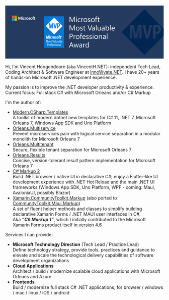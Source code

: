 ![Header](img/header.jpg)

Hi, I'm Vincent Hoogendoorn (aka VincentH.NET): independent Tech Lead, Coding Architect & Software Engineer at [InnoWvate.NET](http://InnoWvate.NET). I have 20+ years of hands-on Microsoft .NET development experience.

My passion is to improve the .NET developer productivity & experience.<br />
Current focus: Full stack C# with Microsoft Orleans and/or C# Markup

I'm the author of:
- [Modern.CSharp.Templates](https://github.com/Applicita/Modern.CSharp.Templates)<br />
  A toolkit of modern dotnet new templates for C# 11, .NET 7, Microsoft Orleans 7, Windows App SDK and Uno Platform
- [Orleans.Multiservice](https://github.com/Applicita/Orleans.Multiservice)<br />
  Prevent microservices pain with logical service separation in a modular monolith for Microsoft Orleans 7
- [Orleans.Multitenant](https://github.com/Applicita/Orleans.Multitenant)<br />
  Secure, flexible tenant separation for Microsoft Orleans 7
- [Orleans.Results](https://github.com/Applicita/Orleans.Results)<br />
  Concise, version-tolerant result pattern implementation for Microsoft Orleans 7
- [C# Markup 2](https://github.com/VincentH-Net/CSharpForMarkup)<br />
  Build .NET browser / native UI in declarative C#; enjoy a Flutter-like UI development experience with .NET Hot Reload and the main .NET UI frameworks (Windows App SDK, Uno Platform, WPF - coming: Maui, AvaloniaUI, possibly Blazor)
- [Xamarin.CommunityToolkit.Markup](https://www.nuget.org/packages/Xamarin.CommunityToolkit.Markup) (also ported to [CommunityToolkit.Maui.Markup](https://www.nuget.org/packages/CommunityToolkit.Maui.Markup))<br />
  A set of fluent helper methods and classes to simplify building declarative Xamarin Forms / .NET MAUI user interfaces in C#.<br />
    Aka _**"C# Markup 1"**_, which I initially contributed to the Microsoft Xamarin Forms product itself [in version 4.6](https://github.com/VincentH-Net/CSharpForMarkup/tree/csharpformarkup1-archive#csharpformarkup-is-incorporated-in-xamarin-forms-46)

Services I can provide:
- **Microsoft Technology Direction** (Tech Lead / Practice Lead)<br />
  Define technology strategy, provide tools, practices and guidance to elevate and scale the technological delivery capabilities of software development organizations
- **Cloud Applications**<br />
  Architect / build / modernize scalable cloud applications with Microsoft Orleans and Azure
- **Frontends**<br />
  Build / modernize full stack C# .NET applications, for browser / windows / mac / linux / iOS / android


